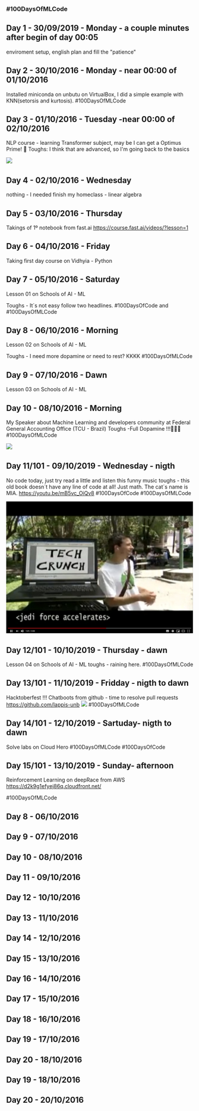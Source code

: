 
### #100DaysOfMLCode


## Day 1 - 30/09/2019 - Monday - a couple minutes after begin of day 00:05
enviroment setup, english plan and fill the "patience"

## Day 2 - 30/10/2016 - Monday - near 00:00 of 01/10/2016
Installed miniconda on unbutu on VirtualBox, I did a simple example with KNN(setorsis and kurtosis).
#100DaysOfMLCode

## Day 3 - 01/10/2016 - Tuesday -near 00:00 of 02/10/2016
NLP course - learning Transformer subject, may be I can get a Optimus Prime! 👾
Toughs: I think that are advanced, so I'm going back to the basics

<image src="./img/0001.jpg">
  
## Day 4 - 02/10/2016 - Wednesday  
nothing - I needed finish my homeclass - linear algebra
 
## Day 5 - 03/10/2016 - Thursday
Takings of 1º notebook from fast.ai
https://course.fast.ai/videos/?lesson=1
 
## Day 6 - 04/10/2016 - Friday 
Taking first day course on Vidhyia - Python

## Day 7 -  05/10/2016 - Saturday
Lesson 01 on Schools of AI - ML

Toughs - It´s not easy follow two headlines.
 #100DaysOfCode and #100DaysOfMLCode

## Day 8 -  06/10/2016 - Morning
Lesson 02 on Schools of AI - ML

Toughs - I need more dopamine or need to rest? KKKK
#100DaysOfMLCode

## Day 9 -  07/10/2016 - Dawn
Lesson 03 on Schools of AI - ML

## Day 10 -  08/10/2016 - Morning
My Speaker about Machine Learning and developers community at Federal General Accounting Office (TCU - Brazil)
Toughs -Full Dopamine !!!🚀🚀🚀
#100DaysOfMLCode

<image src="./img/palestra_tcu_nlp2019.jfif">

## Day 11/101 - 09/10/2019 - Wednesday - nigth
No code today, just try read a little and listen this funny music toughs - this old book doesn´t have any line of code at all! Just math. The cat´s name is MIA. https://youtu.be/mB5vc_OiQv8 #100DaysOfCode #100DaysOfMLCode

[![Dev Life](https://github.com/ArquiteturaJoel/workout/blob/master/100DaysOfCode/img/2019-10-12_00-44-30.jpg)](https://www.youtube.com/watch?v=mB5vc_OiQv8)

## Day 12/101 -  10/10/2019 - Thursday - dawn
Lesson 04 on Schools of AI - ML
toughs - raining here.
#100DaysOfMLCode

## Day 13/101 -  11/10/2019 - Fridday - nigth to dawn
Hacktoberfest !!! Chatboots from github - time to resolve pull requests
https://github.com/lappis-unb
<image src="./img/a52d4e19-c0a7-439e-9a61-5fe06b819899.jpg">
#100DaysOfMLCode

## Day 14/101 -  12/10/2019 - Sartuday- nigth to dawn
Solve labs on Cloud Hero
#100DaysOfMLCode
#100DaysOfCode

## Day 15/101 -  13/10/2019 - Sunday- afternoon
Reinforcement Learning on deepRace from AWS
https://d2k9g1efyej86q.cloudfront.net/

#100DaysOfMLCode


## Day 8 -  06/10/2016
## Day 9 -  07/10/2016
## Day 10 - 08/10/2016
## Day 11 - 09/10/2016
## Day 12 - 10/10/2016
## Day 13 - 11/10/2016
## Day 14 - 12/10/2016
## Day 15 - 13/10/2016
## Day 16 - 14/10/2016
## Day 17 - 15/10/2016
## Day 18 - 16/10/2016
## Day 19 - 17/10/2016
## Day 20 - 18/10/2016

## Day 19 - 18/10/2016
## Day 20 - 20/10/2016






